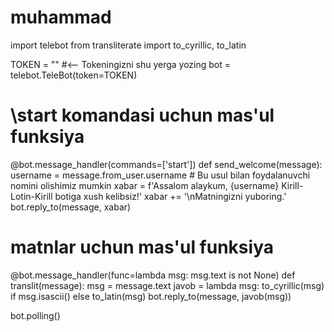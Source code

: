 # muhammad

import telebot
from transliterate import to_cyrillic, to_latin

TOKEN = "" #<-- Tokeningizni shu yerga yozing
bot = telebot.TeleBot(token=TOKEN)

# \start komandasi uchun mas'ul funksiya
@bot.message_handler(commands=['start'])
def send_welcome(message):
    username = message.from_user.username # Bu usul bilan foydalanuvchi nomini olishimiz mumkin
    xabar = f'Assalom alaykum, {username} Kirill-Lotin-Kirill botiga xush kelibsiz!'
    xabar += '\nMatningizni yuboring.'
    bot.reply_to(message, xabar)

# matnlar uchun mas'ul funksiya
@bot.message_handler(func=lambda msg: msg.text is not None)
def translit(message):
    msg = message.text
    javob = lambda msg: to_cyrillic(msg) if msg.isascii() else to_latin(msg)
    bot.reply_to(message, javob(msg))
    

bot.polling()
